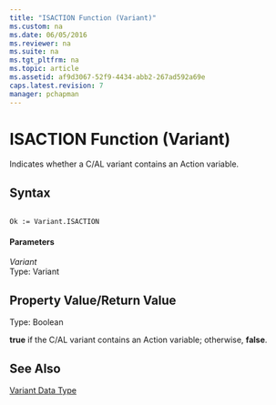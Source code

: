 ```yaml
---
title: "ISACTION Function (Variant)"
ms.custom: na
ms.date: 06/05/2016
ms.reviewer: na
ms.suite: na
ms.tgt_pltfrm: na
ms.topic: article
ms.assetid: af9d3067-52f9-4434-abb2-267ad592a69e
caps.latest.revision: 7
manager: pchapman
---
```

# ISACTION Function (Variant)
Indicates whether a C\/AL variant contains an Action variable.  
  
## Syntax  
  
```  
  
Ok := Variant.ISACTION  
```  
  
#### Parameters  
 *Variant*  
 Type: Variant  
  
## Property Value\/Return Value  
 Type: Boolean  
  
 **true** if the C\/AL variant contains an Action variable; otherwise, **false**.  
  
## See Also  
 [Variant Data Type](../dynamics-nav/Variant-Data-Type.md)